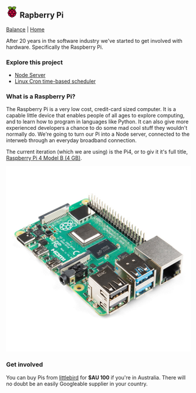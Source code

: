 ## ![Rapberry Pi](images/pi-logo.png "Rapberry Pi") Rapberry Pi

[Balance](../) | [Home](../../..)

After 20 years in the software industry we've started to get involved with hardware. Specifically the Raspberry Pi.

### Explore this project

- [Node Server](pi-node-server)
- [Linux Cron time-based scheduler](cron)

### What is a Raspberry Pi?

The Raspberry Pi is a very low cost, credit-card sized computer. It is a capable little device that enables people of all ages to explore computing, and to learn how to program in languages like Python. It can also give more experienced developers a chance to do some mad cool stuff they wouldn't normally do. We're going to turn our Pi into a Node server, connected to the interweb through an everyday broadband connection.

The current iteration (which we are using) is the Pi4, or to giv it it's full title, [Raspberry Pi 4 Model B (4 GB)](https://www.littlebird.com.au/products/raspberry-pi-4-model-b-4-gb).

![Raspberry Pi 4 Model B (4 GB)](images/Pi_4_Model_B__4_GB.jpg "Raspberry Pi 4 Model B (4 GB)")

### Get involved

You can buy Pis from [littlebird](https://www.littlebird.com.au/) for **\$AU 100** if you're in Australia. There will no doubt be an easily Googleable supplier in your country.
